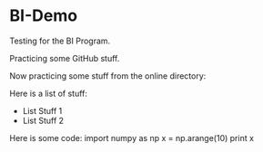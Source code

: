 # BI-Demo
Testing for the BI Program.

Practicing some GitHub stuff.

Now practicing some stuff from the online directory:

Here is a list of stuff:
* List Stuff 1
* List Stuff 2

Here is some code:
        import numpy as np
        x = np.arange(10)
        print x

